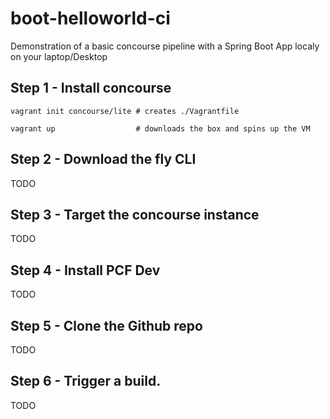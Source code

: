 # boot-helloworld-ci


Demonstration of a basic concourse pipeline with a Spring Boot App localy on your laptop/Desktop


## Step 1 - Install concourse

` vagrant init concourse/lite # creates ./Vagrantfile `

` vagrant up                  # downloads the box and spins up the VM `

## Step 2 - Download the fly CLI

TODO

## Step 3 - Target the concourse instance 

TODO

## Step 4 - Install PCF Dev

TODO

## Step 5 - Clone the Github repo

TODO

## Step 6 - Trigger a build.

TODO



